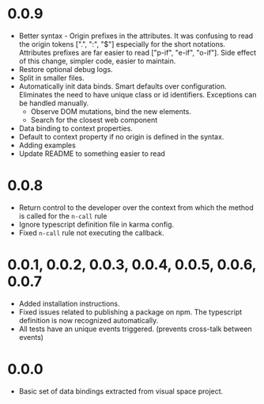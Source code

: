 # 0.0.9
* Better syntax - Origin prefixes in the attributes. It was confusing to read the origin tokens [".", ":", "$"] especially for the short notations. Attributes prefixes are far easier to read ["p-if", "e-if", "o-if"]. Side effect of this change, simpler code, easier to maintain.
* Restore optional debug logs.
* Split in smaller files.
* Automatically init data binds. Smart defaults over configuration. Eliminates the need to have unique class or id identifiers. Exceptions can be handled manually.
    * Observe DOM mutations, bind the new elements.
    * Search for the closest web component
* Data binding to context properties.
* Default to context property if no origin is defined in the syntax.
* Adding examples
* Update README to something easier to read

# 0.0.8
* Return control to the developer over the context from which the method is called for the `n-call` rule 
* Ignore typescript definition file in karma config.
* Fixed `n-call` rule not executing the callback.

# 0.0.1, 0.0.2, 0.0.3, 0.0.4, 0.0.5, 0.0.6, 0.0.7
* Added installation instructions.
* Fixed issues related to publishing a package on npm. The typescript definition is now recognized automatically.
* All tests have an unique events triggered. (prevents cross-talk between events)

# 0.0.0
* Basic set of data bindings extracted from visual space project.